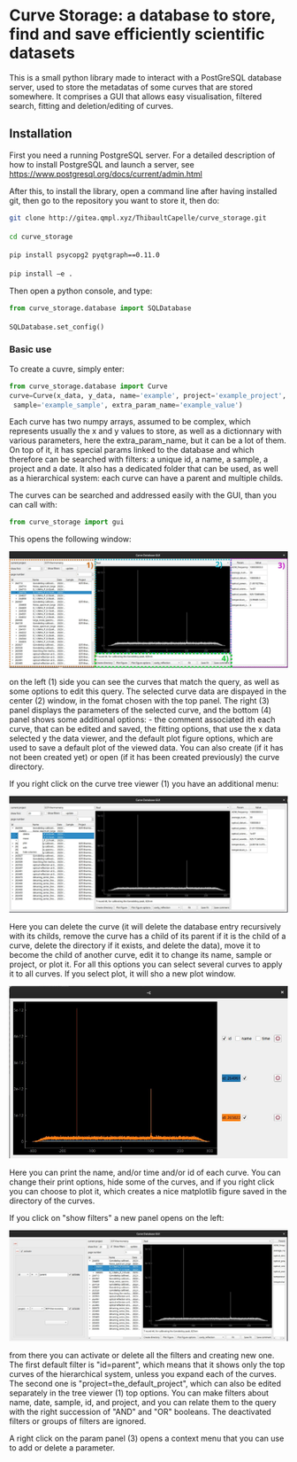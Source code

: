 
# Curve Storage: a database to store, find and save efficiently scientific datasets

This is a small python library made to interact with a PostGreSQL database server, used to store the metadatas of some curves that are stored somewhere. It comprises a GUI that allows easy visualisation, filtered search, fitting and deletion/editing of curves. 

## Installation

First you need a running PostgreSQL server. For a detailed description of how to install PostgreSQL and launch a server, see https://www.postgresql.org/docs/current/admin.html


After this, to install the library, open a command line after having installed git, then go to the repository you want to store it, then do: 

```bash
git clone http://gitea.qmpl.xyz/ThibaultCapelle/curve_storage.git 

cd curve_storage 

pip install psycopg2 pyqtgraph==0.11.0 

pip install –e . 
```
 Then open a python console, and type: 
```python
from curve_storage.database import SQLDatabase 

SQLDatabase.set_config() 
```

### Basic use
To create a cuvre, simply enter:
```python
from curve_storage.database import Curve
curve=Curve(x_data, y_data, name='example', project='example_project',
 sample='example_sample', extra_param_name='example_value')
 ```
Each curve has two numpy arrays, assumed to be complex, which represents usually the x and y values to store, as well as a dictionnary with various parameters, here the extra_param_name, but it can be a lot of them. On top of it, it has special params linked to the database and which therefore can be searched with filters: a unique id, a name, a sample, a project and a date. It also has a dedicated folder that can be used, as well as a hierarchical system: each curve can have a parent and multiple childs.

The curves can be searched and addressed easily with the GUI, than you can call with:
```python
from curve_storage import gui
 ```
 This opens the following window:
 <p>
    <a >
        <img src="./doc/pictures/GUI.jpg">
    </a>
</p>

on the left (1) side you can see the curves that match the query, as well as some options to edit this query. The selected curve data are dispayed in the center (2) window, in the fomat chosen with the top panel. The right (3) panel displays the parameters of the selected curve, and the bottom (4) panel shows some additional options: - the comment associated ith each curve, that can be edited and saved, the fitting options, that use the x data selected y the data viewer, and the default plot figure options, which are used to save a default plot of the viewed data. You can also create (if it has not been created yet) or open (if it has been created previously) the curve directory.

If you right click on the curve tree viewer (1) you have an additional menu:
 <p>
    <a >
        <img src="./doc/pictures/GUI_menu1.jpg">
    </a>
</p>

Here you can delete the curve (it will delete the database entry recursively with its childs, remove the curve has a child of its parent if it is the child of a curve, delete the directory if it exists, and delete the data), move it to become the child of another curve, edit it to change its name, sample or project, or plot it. For all this options you can select several curves to apply it to all curves. If you select plot, it will sho a new plot window.

<p>
    <a >
        <img src="./doc/pictures/plot_figure_options.jpg">
    </a>
</p>

Here you can print the name, and/or time and/or id of each curve. You can change their print options, hide some of the curves, and if you right click you can choose to plot it, which creates a nice matplotlib figure saved in the directory of the curves.

If you click on "show filters" a new panel opens on the left:

<p>
    <a >
        <img src="./doc/pictures/filters_edit.jpg">
    </a>
</p>

from there you can activate or delete all the filters and creating new one. The first default filter is "id=parent", which means that it shows only the top curves of the hierarchical system, unless you expand each of the curves. The second one is "project=the_default_project", which can also be edited separately in the tree viewer (1) top options. You can make filters about name, date, sample, id, and project, and you can relate them to the query with the right succession of "AND" and "OR" booleans. The deactivated filters or groups of filters are ignored.

A right click on the param panel (3) opens a context menu that you can use to add or delete a parameter.
